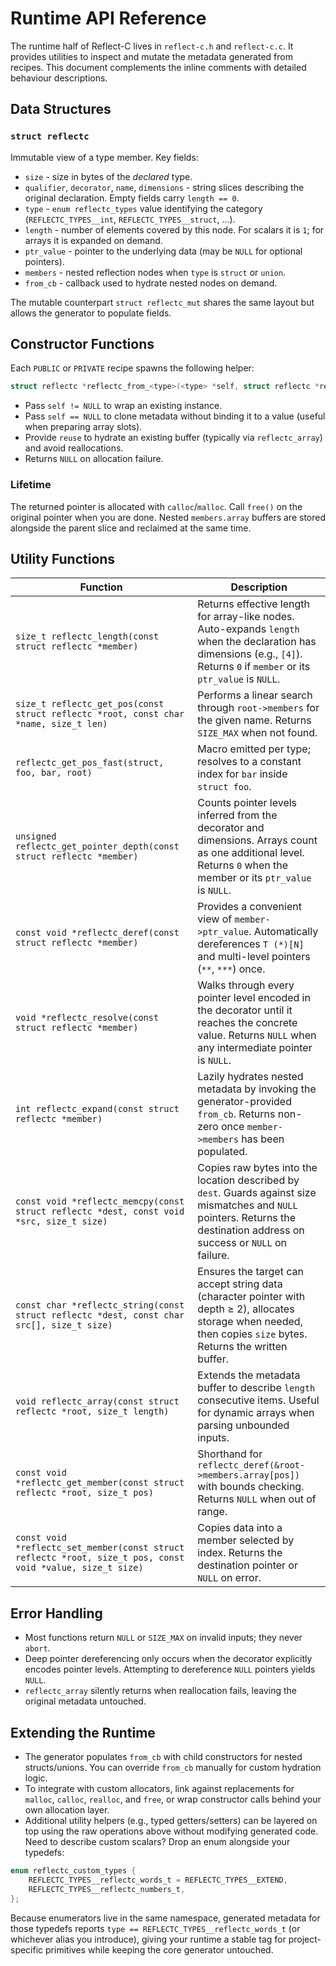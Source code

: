 # Runtime API Reference

The runtime half of Reflect-C lives in `reflect-c.h` and `reflect-c.c`. It provides utilities to inspect and mutate the metadata generated from recipes. This document complements the inline comments with detailed behaviour descriptions.

## Data Structures

### `struct reflectc`

Immutable view of a type member. Key fields:

- `size` - size in bytes of the *declared* type.
- `qualifier`, `decorator`, `name`, `dimensions` - string slices describing the original declaration. Empty fields carry `length == 0`.
- `type` - `enum reflectc_types` value identifying the category (`REFLECTC_TYPES__int`, `REFLECTC_TYPES__struct`, ...).
- `length` - number of elements covered by this node. For scalars it is `1`; for arrays it is expanded on demand.
- `ptr_value` - pointer to the underlying data (may be `NULL` for optional pointers).
- `members` - nested reflection nodes when `type` is `struct` or `union`.
- `from_cb` - callback used to hydrate nested nodes on demand.

The mutable counterpart `struct reflectc_mut` shares the same layout but allows the generator to populate fields.

## Constructor Functions

Each `PUBLIC` or `PRIVATE` recipe spawns the following helper:

```c
struct reflectc *reflectc_from_<type>(<type> *self, struct reflectc *reuse);
```

- Pass `self != NULL` to wrap an existing instance.
- Pass `self == NULL` to clone metadata without binding it to a value (useful when preparing array slots).
- Provide `reuse` to hydrate an existing buffer (typically via `reflectc_array`) and avoid reallocations.
- Returns `NULL` on allocation failure.

### Lifetime

The returned pointer is allocated with `calloc`/`malloc`. Call `free()` on the original pointer when you are done. Nested `members.array` buffers are stored alongside the parent slice and reclaimed at the same time.

## Utility Functions

| Function | Description |
| --- | --- |
| `size_t reflectc_length(const struct reflectc *member)` | Returns effective length for array-like nodes. Auto-expands `length` when the declaration has dimensions (e.g., `[4]`). Returns `0` if `member` or its `ptr_value` is `NULL`. |
| `size_t reflectc_get_pos(const struct reflectc *root, const char *name, size_t len)` | Performs a linear search through `root->members` for the given name. Returns `SIZE_MAX` when not found. |
| `reflectc_get_pos_fast(struct, foo, bar, root)` | Macro emitted per type; resolves to a constant index for `bar` inside `struct foo`. |
| `unsigned reflectc_get_pointer_depth(const struct reflectc *member)` | Counts pointer levels inferred from the decorator and dimensions. Arrays count as one additional level. Returns `0` when the member or its `ptr_value` is `NULL`. |
| `const void *reflectc_deref(const struct reflectc *member)` | Provides a convenient view of `member->ptr_value`. Automatically dereferences `T (*)[N]` and multi-level pointers (`**`, `***`) once. |
| `void *reflectc_resolve(const struct reflectc *member)` | Walks through every pointer level encoded in the decorator until it reaches the concrete value. Returns `NULL` when any intermediate pointer is `NULL`. |
| `int reflectc_expand(const struct reflectc *member)` | Lazily hydrates nested metadata by invoking the generator-provided `from_cb`. Returns non-zero once `member->members` has been populated. |
| `const void *reflectc_memcpy(const struct reflectc *dest, const void *src, size_t size)` | Copies raw bytes into the location described by `dest`. Guards against size mismatches and `NULL` pointers. Returns the destination address on success or `NULL` on failure. |
| `const char *reflectc_string(const struct reflectc *dest, const char src[], size_t size)` | Ensures the target can accept string data (character pointer with depth ≥ 2), allocates storage when needed, then copies `size` bytes. Returns the written buffer. |
| `void reflectc_array(const struct reflectc *root, size_t length)` | Extends the metadata buffer to describe `length` consecutive items. Useful for dynamic arrays when parsing unbounded inputs. |
| `const void *reflectc_get_member(const struct reflectc *root, size_t pos)` | Shorthand for `reflectc_deref(&root->members.array[pos])` with bounds checking. Returns `NULL` when out of range. |
| `const void *reflectc_set_member(const struct reflectc *root, size_t pos, const void *value, size_t size)` | Copies data into a member selected by index. Returns the destination pointer or `NULL` on error. |

## Error Handling

- Most functions return `NULL` or `SIZE_MAX` on invalid inputs; they never `abort`.
- Deep pointer dereferencing only occurs when the decorator explicitly encodes pointer levels. Attempting to dereference `NULL` pointers yields `NULL`.
- `reflectc_array` silently returns when reallocation fails, leaving the original metadata untouched.

## Extending the Runtime

- The generator populates `from_cb` with child constructors for nested structs/unions. You can override `from_cb` manually for custom hydration logic.
- To integrate with custom allocators, link against replacements for `malloc`, `calloc`, `realloc`, and `free`, or wrap constructor calls behind your own allocation layer.
- Additional utility helpers (e.g., typed getters/setters) can be layered on top using the raw operations above without modifying generated code.
Need to describe custom scalars? Drop an enum alongside your typedefs:

```c
enum reflectc_custom_types {
    REFLECTC_TYPES__reflectc_words_t = REFLECTC_TYPES__EXTEND,
    REFLECTC_TYPES__reflectc_numbers_t,
};
```

Because enumerators live in the same namespace, generated metadata for those typedefs reports `type == REFLECTC_TYPES__reflectc_words_t` (or whichever alias you introduce), giving your runtime a stable tag for project-specific primitives while keeping the core generator untouched.
